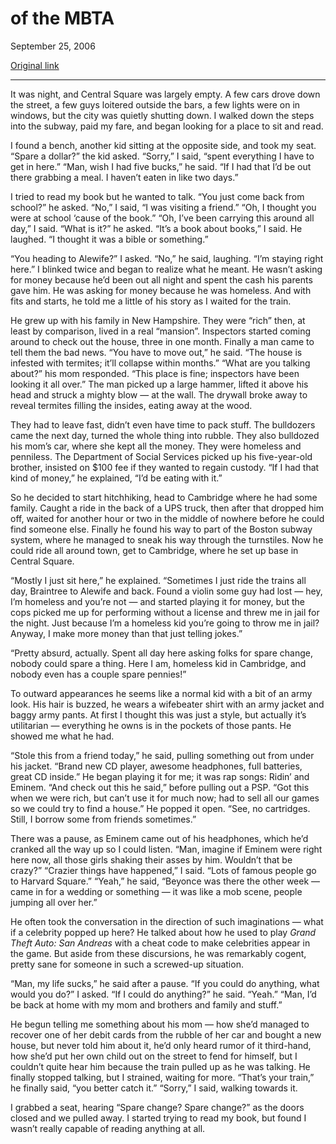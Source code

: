 of the MBTA
===========

September 25, 2006

[Original link](http://www.aaronsw.com/weblog/ofthembta)

* * * * *

It was night, and Central Square was largely empty. A few cars drove
down the street, a few guys loitered outside the bars, a few lights were
on in windows, but the city was quietly shutting down. I walked down the
steps into the subway, paid my fare, and began looking for a place to
sit and read.

I found a bench, another kid sitting at the opposite side, and took my
seat. “Spare a dollar?” the kid asked. “Sorry,” I said, “spent
everything I have to get in here.” “Man, wish I had five bucks,” he
said. “If I had that I’d be out there grabbing a meal. I haven’t eaten
in like two days.”

I tried to read my book but he wanted to talk. “You just come back from
school?” he asked. “No,” I said, “I was visiting a friend.” “Oh, I
thought you were at school ‘cause of the book.” “Oh, I’ve been carrying
this around all day,” I said. “What is it?” he asked. “It’s a book about
books,” I said. He laughed. “I thought it was a bible or something.”

“You heading to Alewife?” I asked. “No,” he said, laughing. “I’m staying
right here.” I blinked twice and began to realize what he meant. He
wasn’t asking for money because he’d been out all night and spent the
cash his parents gave him. He was asking for money because he was
homeless. And with fits and starts, he told me a little of his story as
I waited for the train.

He grew up with his family in New Hampshire. They were “rich” then, at
least by comparison, lived in a real “mansion”. Inspectors started
coming around to check out the house, three in one month. Finally a man
came to tell them the bad news. “You have to move out,” he said. “The
house is infested with termites; it’ll collapse within months.” “What
are you talking about?” his mom responded. “This place is fine;
inspectors have been looking it all over.” The man picked up a large
hammer, lifted it above his head and struck a mighty blow — at the wall.
The drywall broke away to reveal termites filling the insides, eating
away at the wood.

They had to leave fast, didn’t even have time to pack stuff. The
bulldozers came the next day, turned the whole thing into rubble. They
also bulldozed his mom’s car, where she kept all the money. They were
homeless and penniless. The Department of Social Services picked up his
five-year-old brother, insisted on \$100 fee if they wanted to regain
custody. “If I had that kind of money,” he explained, “I’d be eating
with it.”

So he decided to start hitchhiking, head to Cambridge where he had some
family. Caught a ride in the back of a UPS truck, then after that
dropped him off, waited for another hour or two in the middle of nowhere
before he could find someone else. Finally he found his way to part of
the Boston subway system, where he managed to sneak his way through the
turnstiles. Now he could ride all around town, get to Cambridge, where
he set up base in Central Square.

“Mostly I just sit here,” he explained. “Sometimes I just ride the
trains all day, Braintree to Alewife and back. Found a violin some guy
had lost — hey, I’m homeless and you’re not — and started playing it for
money, but the cops picked me up for performing without a license and
threw me in jail for the night. Just because I’m a homeless kid you’re
going to throw me in jail? Anyway, I make more money than that just
telling jokes.”

“Pretty absurd, actually. Spent all day here asking folks for spare
change, nobody could spare a thing. Here I am, homeless kid in
Cambridge, and nobody even has a couple spare pennies!”

To outward appearances he seems like a normal kid with a bit of an army
look. His hair is buzzed, he wears a wifebeater shirt with an army
jacket and baggy army pants. At first I thought this was just a style,
but actually it’s utilitarian — everything he owns is in the pockets of
those pants. He showed me what he had.

“Stole this from a friend today,” he said, pulling something out from
under his jacket. “Brand new CD player, awesome headphones, full
batteries, great CD inside.” He began playing it for me; it was rap
songs: Ridin’ and Eminem. “And check out this he said,” before pulling
out a PSP. “Got this when we were rich, but can’t use it for much now;
had to sell all our games so we could try to find a house.” He popped it
open. “See, no cartridges. Still, I borrow some from friends sometimes.”

There was a pause, as Eminem came out of his headphones, which he’d
cranked all the way up so I could listen. “Man, imagine if Eminem were
right here now, all those girls shaking their asses by him. Wouldn’t
that be crazy?” “Crazier things have happened,” I said. “Lots of famous
people go to Harvard Square.” “Yeah,” he said, “Beyonce was there the
other week — came in for a wedding or something — it was like a mob
scene, people jumping all over her.”

He often took the conversation in the direction of such imaginations —
what if a celebrity popped up here? He talked about how he used to play
*Grand Theft Auto: San Andreas* with a cheat code to make celebrities
appear in the game. But aside from these discursions, he was remarkably
cogent, pretty sane for someone in such a screwed-up situation.

“Man, my life sucks,” he said after a pause. “If you could do anything,
what would you do?” I asked. “If I could do anything?” he said. “Yeah.”
“Man, I’d be back at home with my mom and brothers and family and
stuff.”

He begun telling me something about his mom — how she’d managed to
recover one of her debit cards from the rubble of her car and bought a
new house, but never told him about it, he’d only heard rumor of it
third-hand, how she’d put her own child out on the street to fend for
himself, but I couldn’t quite hear him because the train pulled up as he
was talking. He finally stopped talking, but I strained, waiting for
more. “That’s your train,” he finally said, “you better catch it.”
“Sorry,” I said, walking towards it.

I grabbed a seat, hearing “Spare change? Spare change?” as the doors
closed and we pulled away. I started trying to read my book, but found I
wasn’t really capable of reading anything at all.
